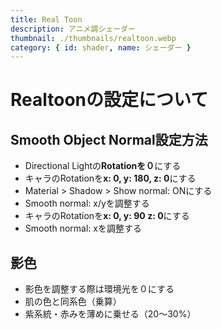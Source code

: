 ```yaml
---
title: Real Toon
description: アニメ調シェーダー
thumbnail: ./thumbnails/realtoon.webp
category: { id: shader, name: シェーダー }
---
```


# Realtoonの設定について

## Smooth Object Normal設定方法

- Directional Lightの**Rotationを０**にする
- キャラのRotationを**x: 0, y: 180, z: 0**にする
- Material > Shadow > Show normal: ONにする
- Smooth normal: x/yを調整する
- キャラのRotationを**x: 0, y: 90 z: 0**にする
- Smooth normal: xを調整する

## 影色

- 影色を調整する際は環境光を０にする
- 肌の色と同系色（乗算）
- 紫系統・赤みを薄めに乗せる（20～30%）